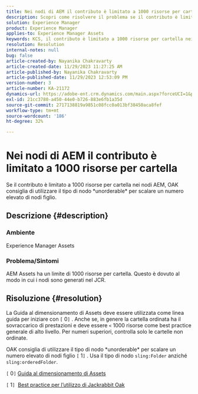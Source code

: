 ```yaml
---
title: Nei nodi di AEM il contributo è limitato a 1000 risorse per cartella
description: Scopri come risolvere il problema se il contributo è limitato a 1000 risorse per cartella nei nodi AEM.
solution: Experience Manager
product: Experience Manager
applies-to: Experience Manager Assets
keywords: KCS, il contributo è limitato a 1000 risorse per cartella nei nodi AEM
resolution: Resolution
internal-notes: null
bug: false
article-created-by: Nayanika Chakravarty
article-created-date: 11/29/2023 11:27:25 AM
article-published-by: Nayanika Chakravarty
article-published-date: 11/29/2023 12:53:09 PM
version-number: 3
article-number: KA-21172
dynamics-url: https://adobe-ent.crm.dynamics.com/main.aspx?forceUCI=1&pagetype=entityrecord&etn=knowledgearticle&id=596a573e-aa8e-ee11-8179-6045bd006239
exl-id: 21cc3780-a450-44e0-b726-883e6fb1a35d
source-git-commit: 2717138819a9851c08fcc0a013bf38450aca8fef
workflow-type: tm+mt
source-wordcount: '186'
ht-degree: 32%

---
```


# Nei nodi di AEM il contributo è limitato a 1000 risorse per cartella


Se il contributo è limitato a 1000 risorse per cartella nei nodi AEM, OAK consiglia di utilizzare il tipo di nodo \*unorderable\* per scalare un numero elevato di nodi figlio.

## Descrizione {#description}


### <b>Ambiente</b>

Experience Manager Assets



### <b>Problema/Sintomi</b>

AEM Assets ha un limite di 1000 risorse per cartella. Questo è dovuto al modo in cui i nodi sono generati nel JCR.


## Risoluzione {#resolution}


La Guida al dimensionamento di Assets deve essere utilizzata come linea guida per iniziare con `[` 0`]` . Anche se, in genere la cartella ordinata ha il sovraccarico di prestazioni e deve essere `<`  1000 risorse come best practice generale di alto livello. Per numeri superiori, controlla solo le cartelle non ordinate.

OAK consiglia di utilizzare il tipo di nodo \*unorderable\* per scalare un numero elevato di nodi figlio `[` 1`]` . Usa il tipo di nodo `sling:Folder` anziché `sling:orderedFolder`.

`[` 0`]`  [Guida al dimensionamento di Assets](https://experienceleague.adobe.com/docs/experience-manager-65/assets/administer/assets-sizing-guide.html?lang=it)

`[` 1`]`  [Best practice per l’utilizzo di Jackrabbit Oak](https://jackrabbit.apache.org/oak/docs/dos_and_donts.html)
